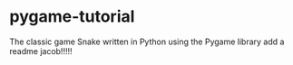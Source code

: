 # pygame-tutorial
The classic game Snake written in Python using the Pygame library
add a readme jacob!!!!!

